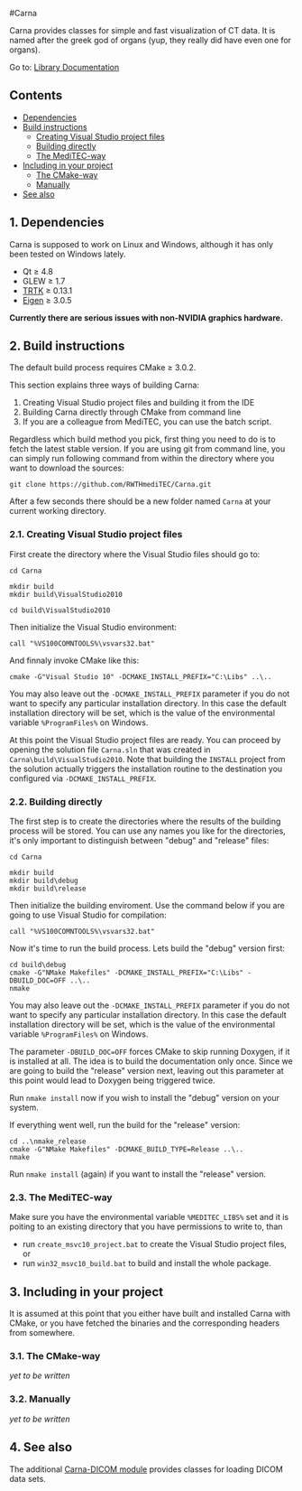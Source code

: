 ﻿#Carna

Carna provides classes for simple and fast visualization of CT data.
It is named after the greek god of organs (yup, they really did have even one for organs).

Go to: [Library Documentation](https://rwthmeditec.github.io/Carna/)

## Contents

* [Dependencies](#1-dependencies)
* [Build instructions](#2-build-instructions)
	* [Creating Visual Studio project files](#21-creating-visual-studio-project-files)
	* [Building directly](#22-building-directly)
	* [The MediTEC-way](#23-the-meditec-way)
* [Including in your project](#3-including-in-your-project)
	* [The CMake-way](#31-the-cmake-way)
	* [Manually](#32-manually)
* [See also](#4-see-also)
    
## 1. Dependencies

Carna is supposed to work on Linux and Windows,
although it has only been tested on Windows lately.

* Qt ≥ 4.8
* GLEW ≥ 1.7
* [TRTK](https://github.com/Haenisch/TRTK) ≥ 0.13.1
* [Eigen](http://eigen.tuxfamily.org/) ≥ 3.0.5

**Currently there are serious issues with non-NVIDIA graphics hardware.**

## 2. Build instructions

The default build process requires CMake ≥ 3.0.2.

This section explains three ways of building Carna:

1. Creating Visual Studio project files and building it from the IDE
2. Building Carna directly through CMake from command line
3. If you are a colleague from MediTEC, you can use the batch script.

Regardless which build method you pick,
first thing you need to do is to fetch the latest stable version.
If you are using git from command line,
you can simply run following command
from within the directory where you want to download the sources:

	git clone https://github.com/RWTHmediTEC/Carna.git
    
After a few seconds there should be a new folder named `Carna`
at your current working directory.

### 2.1. Creating Visual Studio project files

First create the directory where the Visual Studio files should go to:

	cd Carna
    
	mkdir build
	mkdir build\VisualStudio2010

	cd build\VisualStudio2010
    
Then initialize the Visual Studio environment:

	call "%VS100COMNTOOLS%\vsvars32.bat"
    
And finnaly invoke CMake like this:

	cmake -G"Visual Studio 10" -DCMAKE_INSTALL_PREFIX="C:\Libs" ..\..
    
You may also leave out the `-DCMAKE_INSTALL_PREFIX` parameter
if you do not want to specify any particular installation directory.
In this case the default installation directory will be set,
which is the value of the environmental variable `%ProgramFiles%` on Windows.

At this point the Visual Studio project files are ready.
You can proceed by opening the solution file `Carna.sln`
that was created in `Carna\build\VisualStudio2010`.
Note that building the `INSTALL` project from the solution
actually triggers the installation routine
to the destination you configured via `-DCMAKE_INSTALL_PREFIX`.

### 2.2. Building directly

The first step is to create the directories
where the results of the building process will be stored.
You can use any names you like for the directories,
it's only important to distinguish between "debug" and "release" files:

	cd Carna
    
	mkdir build
	mkdir build\debug
	mkdir build\release

Then initialize the building enviroment.
Use the command below if you are going to use Visual Studio for compilation:

    call "%VS100COMNTOOLS%\vsvars32.bat"
    
Now it's time to run the build process.
Lets build the "debug" version first:

	cd build\debug
	cmake -G"NMake Makefiles" -DCMAKE_INSTALL_PREFIX="C:\Libs" -DBUILD_DOC=OFF ..\..
	nmake
    
You may also leave out the `-DCMAKE_INSTALL_PREFIX` parameter
if you do not want to specify any particular installation directory.
In this case the default installation directory will be set,
which is the value of the environmental variable `%ProgramFiles%` on Windows.

The parameter `-DBUILD_DOC=OFF` forces CMake to skip running Doxygen, if it is installed at all. The idea is to build the documentation only once. Since we are going to build the "release" version next, leaving out this parameter at this point would lead to Doxygen being triggered twice.

Run `nmake install` now if you wish to install the "debug" version on your system.

If everything went well,
run the build for the "release" version:

	cd ..\nmake_release
	cmake -G"NMake Makefiles" -DCMAKE_BUILD_TYPE=Release ..\..
	nmake

Run `nmake install` (again) if you want to install the "release" version.

### 2.3. The MediTEC-way

Make sure you have the environmental variable `%MEDITEC_LIBS%` set
and it is poiting to an existing directory that you have permissions to write to,
than

* run `create_msvc10_project.bat` to create the Visual Studio project files, or
* run `win32_msvc10_build.bat` to build and install the whole package.

## 3. Including in your project

It is assumed at this point that you either have built and installed Carna with CMake,
or you have fetched the binaries and the corresponding headers from somewhere.

### 3.1. The CMake-way

*yet to be written*

### 3.2. Manually

*yet to be written*

## 4. See also

The additional [Carna-DICOM module](https://github.com/RWTHmediTEC/Carna-DICOM)
provides classes for loading DICOM data sets.
